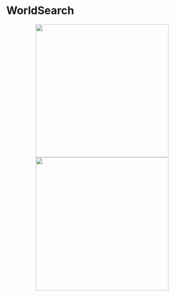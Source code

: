 # WorldSearch

<p align="center">
  <img src=url("/src/main/resources/static/images/world2.jpg") width="350"/>
  <img src=url("/images/world2.jpg") width="350"/>
</p>
